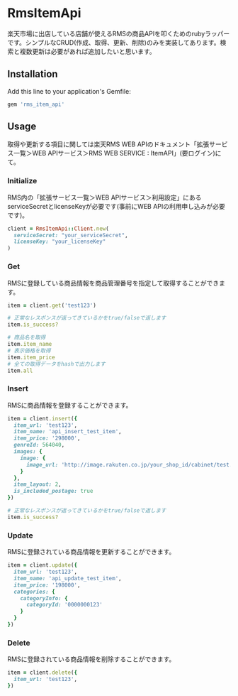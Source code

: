 # RmsItemApi

楽天市場に出店している店舗が使えるRMSの商品APIを叩くためのrubyラッパーです。シンプルなCRUD(作成、取得、更新、削除)のみを実装してあります。検索と複数更新は必要があれば追加したいと思います。

## Installation

Add this line to your application's Gemfile:

```ruby
gem 'rms_item_api'
```
## Usage

取得や更新する項目に関しては楽天RMS WEB APIのドキュメント「拡張サービス一覧＞WEB APIサービス＞RMS WEB SERVICE : ItemAPI」(要ログイン)にて。

### Initialize

RMS内の「拡張サービス一覧＞WEB APIサービス＞利用設定」にあるserviceSecretとlicenseKeyが必要です(事前にWEB APIの利用申し込みが必要です)。

```ruby
client = RmsItemApi::Client.new(
  serviceSecret: "your_serviceSecret",
  licenseKey: "your_licenseKey"
)
```

### Get

RMSに登録している商品情報を商品管理番号を指定して取得することができます。

```ruby
item = client.get('test123')

# 正常なレスポンスが返ってきているかをtrue/falseで返します
item.is_success?

# 商品名を取得
item.item_name
# 表示価格を取得
item.item_price
# 全ての取得データをhashで出力します
item.all
```

### Insert

RMSに商品情報を登録することができます。

```ruby
item = client.insert({
  item_url: 'test123',
  item_name: 'api_insert_test_item',
  item_price: '298000',
  genreId: 564040,
  images: {
    image: {
      image_url: 'http://image.rakuten.co.jp/your_shop_id/cabinet/test.jpg'
    }
  },
  item_layout: 2,
  is_included_postage: true
})

# 正常なレスポンスが返ってきているかをtrue/falseで返します
item.is_success?
```

### Update

RMSに登録されている商品情報を更新することができます。

```ruby
item = client.update({
  item_url: 'test123',
  item_name: 'api_update_test_item',
  item_price: '198000',
  categories: {
    categoryInfo: {
      categoryId: '0000000123'
    }
  }
})
```

### Delete

RMSに登録されている商品情報を削除することができます。

```ruby
item = client.delete({
  item_url: 'test123',
})
```
